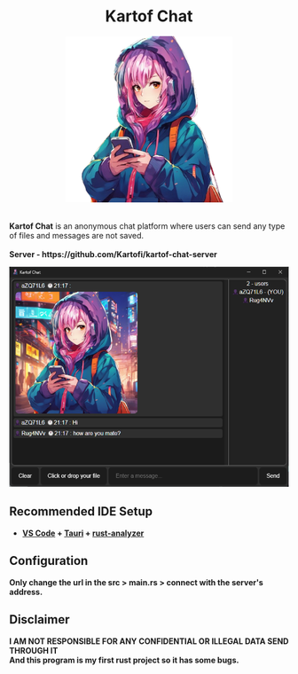 <center><b><h1>Kartof Chat</h1></b></center>

<p align="center"><img width="300px" src="./imgs/icon.png"></p>
<br>
<b>Kartof Chat</b> is an anonymous chat platform where users can send any type of files and messages are not saved.
<br><br>
<b>Server - https://github.com/Kartofi/kartof-chat-server
<br>
<p aling="center"><img width="600px" src="./imgs/screenshot.png"></p>

## Recommended IDE Setup

- [VS Code](https://code.visualstudio.com/) + [Tauri](https://marketplace.visualstudio.com/items?itemName=tauri-apps.tauri-vscode) + [rust-analyzer](https://marketplace.visualstudio.com/items?itemName=rust-lang.rust-analyzer)

## Configuration

Only change the url in the src > main.rs > connect with the server's address.

## Disclaimer

<b>
I AM NOT RESPONSIBLE FOR ANY CONFIDENTIAL OR ILLEGAL DATA SEND THROUGH IT</b>
<br>
And this program is my first rust project so it has some bugs.
